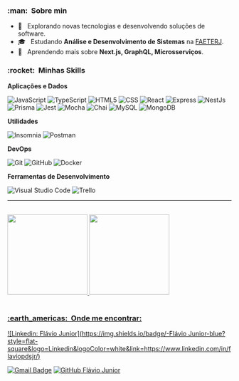 

<h3> :man: &nbsp;Sobre min</h3>

- 🤔 &nbsp; Explorando novas tecnologias e desenvolvendo soluções de software.
- 🎓 &nbsp; Estudando **Análise e Desenvolvimento de Sistemas** na <a href="lhttps://www.faeterj-rio.edu.br/">FAETERJ</a>.
- 🌱 &nbsp; Aprendendo mais sobre **Next.js, GraphQL, Microsserviços**.

<h3> :rocket: &nbsp;Minhas Skills </h3>

**Aplicações e Dados**

  ![JavaScript](https://img.shields.io/badge/-JavaScript-333333?style=flat&logo=javascript)
  ![TypeScript](https://img.shields.io/badge/-Typescript-333333?style=flat&logo=typescript)
  ![HTML5](https://img.shields.io/badge/-HTML5-333333?style=flat&logo=HTML5)
  ![CSS](https://img.shields.io/badge/-CSS-333333?style=flat&logo=CSS3&logoColor=1572B6)
  ![React](https://img.shields.io/badge/-React-333333?style=flat&logo=react)
  ![Express](https://img.shields.io/badge/-Express-333333?style=flat&logo=express)
  ![NestJs](https://img.shields.io/badge/-Nestjs-333333?style=flat&logo=Nestjs)
  ![Prisma](https://img.shields.io/badge/-Prisma-333333?style=flat&logo=prisma)
  ![Jest](https://img.shields.io/badge/-Jest-333333?style=flat&logo=jest)
  ![Mocha](https://img.shields.io/badge/-Mocha-333333?style=flat&logo=Mocha)
  ![Chai](https://img.shields.io/badge/-Chai-333333?style=flat&logo=Chai)
  ![MySQL](https://img.shields.io/badge/-MySQL-333333?style=flat&logo=mysql)
  ![MongoDB](https://img.shields.io/badge/-Mongodb-333333?style=flat&logo=mongodb)
  

  
**Utilidades**

  ![Insomnia](https://img.shields.io/badge/-Insomnia-333333?style=flat&logo=insomnia)
  ![Postman](https://img.shields.io/badge/-Postman-333333?style=flat&logo=postman)

**DevOps**

  ![Git](https://img.shields.io/badge/-Git-333333?style=flat&logo=git)
  ![GitHub](https://img.shields.io/badge/-GitHub-333333?style=flat&logo=github)
  ![Docker](https://img.shields.io/badge/-Docker-333333?style=flat&logo=docker)

**Ferramentas de Desenvolvimento**

  ![Visual Studio Code](https://img.shields.io/badge/-Visual%20Studio%20Code-333333?style=flat&logo=visual-studio-code&logoColor=007ACC)
  ![Trello](https://img.shields.io/badge/-Trello-333333?style=flat&logo=trello&logoColor=007ACC)

---

</br>
 <div>
  <a href="https://github.com/fpdsjr">
  <img height="180em" src="https://github-readme-stats.vercel.app/api?username=fpdsjr&show_icons=true&theme=cobalt&include_all_commits=true&count_private=true"/>
  <img height="180em" src="https://github-readme-stats.vercel.app/api/top-langs/?username=fpdsjr&layout=compact&langs_count=7&theme=cobalt"/>
</div>
</br>

<h3> :earth_americas: &nbsp;Onde me encontrar: </h3> 

[![Linkedin: Flávio Junior](https://img.shields.io/badge/-Flávio Junior-blue?style=flat-square&logo=Linkedin&logoColor=white&link=https://www.linkedin.com/in/flaviopdsjr/)](https://www.linkedin.com/in/flaviopdsjr/)

[![Gmail Badge](https://img.shields.io/badge/-flaviopds.jr@gmail.com-006bed?style=flat-square&logo=Gmail&logoColor=white&link=mailto:flaviopds.jr@gmail.com)](mailto:flaviopds.jr@gmail.com)
[![GitHub Flávio Junior]( https://img.shields.io/github/followers/fpdsjr?label=follow&style=social)](https://github.com/fpdsjr)
